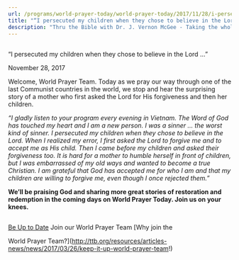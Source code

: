 ```yaml
---
url: /programs/world-prayer-today/world-prayer-today/2017/11/28/i-persecuted-my-children-when-they-chose-to-believe-in-the-lord
title: "“I persecuted my children when they chose to believe in the Lord …”"
description: "Thru the Bible with Dr. J. Vernon McGee - Taking the whole Word to the whole world"
---
```







## 
 “I persecuted my children when they chose to believe in the Lord …”


November 28, 2017




Welcome, World Prayer Team. Today as we pray our way through one of the last Communist countries in the world, we stop and hear the surprising story of a mother who first asked the Lord for His forgiveness and then her children. 


*“I gladly listen to your program every evening in Vietnam. The Word of God has touched my heart and I am a new person. I was a sinner … the worst kind of sinner. I persecuted my children when they chose to believe in the Lord. When I realized my error, I first asked the Lord to forgive me and to accept me as His child. Then I came before my children and asked their forgiveness too. It is hard for a mother to humble herself in front of children, but I was embarrassed of my old ways and wanted to become a true Christian. I am grateful that God has accepted me for who I am and that my children are willing to forgive me, even though I once rejected them.”*


**We’ll be praising God and sharing more great stories of restoration and redemption in the coming days on World Prayer Today. Join us on your knees.** 







## 




[Be Up to Date](http://feeds.feedburner.com/WorldPrayerToday "World Prayer Today RSS Feed")
Join our World Prayer Team
[Why join the  

World Prayer Team?](http://ttb.org/resources/articles-news/news/2017/03/26/keep-it-up-world-prayer-team!)




